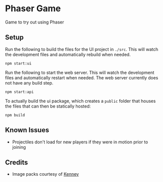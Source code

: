 # Phaser Game

Game to try out using Phaser

## Setup

Run the following to build the files for the UI project in `./src`. This will watch the development files and automatically rebuild when needed.
```
npm start:ui
```

Run the following to start the web server. This will watch the development files and automatically restart when needed. The web server currently does not have any build step.
```
npm start:api
```

To actually build the ui package, which creates a `public` folder that houses the files that can then be statically hosted:

```
npm build
```


## Known Issues

- Projectiles don't load for new players if they were in motion prior to joining

## Credits

- Image packs courtesy of [Kenney](https://kenney.nl/assets/)
